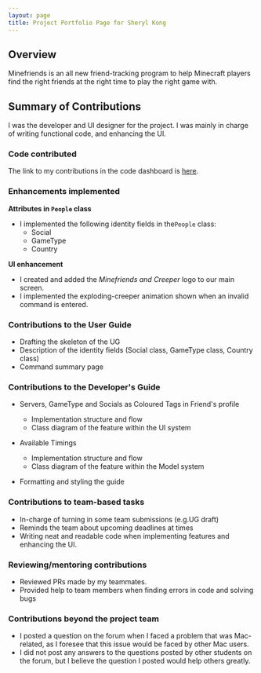 ```yaml
---
layout: page
title: Project Portfolio Page for Sheryl Kong
---
```


## Overview

Minefriends is an all new friend-tracking program to help Minecraft players find the right friends at the right time to play the right game with.

## Summary of Contributions

I was the developer and UI designer for the project. I was mainly in charge of writing functional code, and enhancing the UI.

### Code contributed
The link to my contributions in the code dashboard is [here](https://nus-cs2103-ay2223s1.github.io/tp-dashboard/?search=sherylkong18&breakdown=true&sort=groupTitle&sortWithin=title&since=2022-09-16&timeframe=commit&mergegroup=&groupSelect=groupByRepos&checkedFileTypes=docs~functional-code~test-code~other).

### Enhancements implemented

**Attributes in `People` class**
- I implemented the following identity fields in the`People` class:
  - Social 
  - GameType 
  - Country 
  
**UI enhancement**
- I created and added the _Minefriends and Creeper_ logo to our main screen.
- I implemented the exploding-creeper animation shown when an invalid command is entered.

### Contributions to the User Guide
- Drafting the skeleton of the UG
- Description of the identity fields (Social class, GameType class, Country class)
- Command summary page

### Contributions to the Developer's Guide

* Servers, GameType and Socials as Coloured Tags in Friend's profile
  * Implementation structure and flow
  * Class diagram of the feature within the UI system

* Available Timings
  * Implementation structure and flow
  * Class diagram of the feature within the Model system

* Formatting and styling the guide

### Contributions to team-based tasks
- In-charge of turning in some team submissions (e.g.UG draft)
- Reminds the team about upcoming deadlines at times
- Writing neat and readable code when implementing features and enhancing the UI.

### Reviewing/mentoring contributions
- Reviewed PRs made by my teammates.
- Provided help to team members when finding errors in code and solving bugs

### Contributions beyond the project team
- I posted a question on the forum when I faced a problem that was Mac-related, as I foresee that this issue would be faced by other Mac users.
- I did not post any answers to the questions posted by other students on the forum, but I believe the question I posted would help others greatly.
